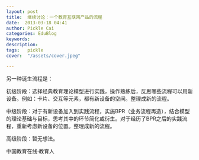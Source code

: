 ```yaml
---
layout: post  
title:  继续讨论：一个教育互联网产品的流程  
date:  2013-03-18 04:41  
author: Pickle Cai  
categories: EduBlog  
keywords: 
description:   
tags:	pickle   
cover:  "/assets/cover.jpeg"  

---  
```

    
 另一种诞生流程是：

初级阶段：选择经典教育理论模型进行实践，操作熟练后，反思哪些流程可以用新设备。例如：卡片、交互等元素，都有新设备的空间。整理成新的流程。

中级阶段：对于有新设备加入到实践流程，实施BPR（业务流程再造），结合模型的理论基础与目标，思考其中的环节简化或衍生。对于经历了BPR之后的实践流程，重新考虑新设备的位置。整理成新的流程。

高级阶段：暂无想法。

		

		    
 中国教育在线·教育人

